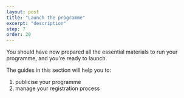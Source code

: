 ```yaml
---
layout: post
title: "Launch the programme"
excerpt: "description"
step: 7
order: 20
---
```


You should have now prepared all the essential materials to run your programme, and you're ready to launch.

The guides in this section will help you to:

1. publicise your programme
2. manage your registration process

 